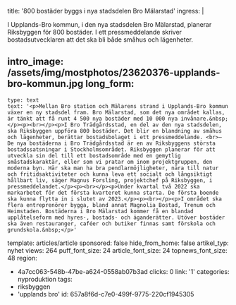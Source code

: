 title: '800 bostäder byggs i nya stadsdelen Bro Mälarstad'
ingress: |
  <p>I Upplands-Bro kommun, i den nya stadsdelen Bro Mälarstad, planerar Riksbyggen för 800 bostäder. I ett pressmeddelande skriver bostadsutvecklaren att det ska bli både småhus och lägenheter.
  </p>
  
intro_image: /assets/img/mostphotos/23620376-upplands-bro-kommun.jpg
long_form:
  -
    type: text
    text: '<p>Mellan Bro station och Mälarens strand i Upplands-Bro kommun växer en ny stadsdel fram. Bro Mälarstad, som det nya området kallas, är tänkt att få runt 4 500 nya bostäder med 10 000 nya invånare.&nbsp;</p><p><br></p><p>I Bro Trädgårdsstad, en del av den nya stadsdelen, ska Riksbyggen uppföra 800 bostäder. Det blir en blandning av småhus och lägenheter, berättar bostadsbolaget i ett pressmeddelande. <br>– De nya bostäderna i Bro Trädgårdsstad är en av Riksbyggens största bostadssatsningar i Stockholmsområdet. Riksbyggen planerar för att utveckla sin del till ett bostadsområde med en gemytlig småstadskaraktär, eller som vi pratar om inom projektgruppen, den moderna byn. Här ska man ha bra pendlarmöjligheter, nära till natur och fritidsaktiviteter och kunna leva ett socialt och långsiktigt hållbart liv, säger Magnus Forsling, projektchef på Riksbyggen, i pressmeddelandet.</p><p><br></p><p>Under kvartal två 2022 ska markarbetet för det första kvarteret kunna starta. De första boende ska kunna flytta in i slutet av 2023.</p><p><br></p><p>I området ska flera entreprenörer bygga, bland annat Magnolia Bostad, Trenum och Heimstaden. Bostäderna i Bro Mälarstad kommer få en blandad upplåtelseform med hyres-, bostads- och äganderätter. Utöver bostäder ska även restauranger, caféer och butiker finnas samt förskola och grundskola.&nbsp;</p>'
template: articles/article
sponsored: false
hide_from_home: false
artikel_typ: nyhet
views: 264
puff_font_size: 24
article_font_size: 24
topnews_font_size: 48
region:
  - 4a7cc063-548b-47be-a624-0558ab07b3ad
clicks: 0
link: '1'
categories: nyproduktion
tags:
  - riksbyggen
  - 'upplands bro'
id: 657a8f6d-c7e0-499f-9775-220cf1945305
